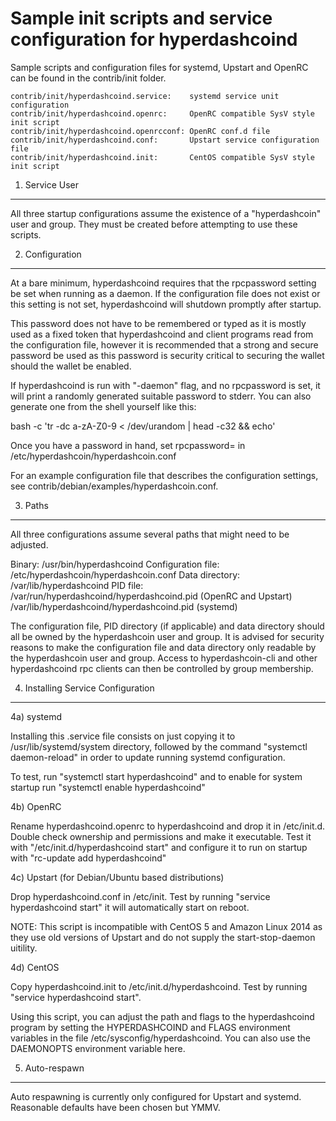 Sample init scripts and service configuration for hyperdashcoind
==========================================================

Sample scripts and configuration files for systemd, Upstart and OpenRC
can be found in the contrib/init folder.

    contrib/init/hyperdashcoind.service:    systemd service unit configuration
    contrib/init/hyperdashcoind.openrc:     OpenRC compatible SysV style init script
    contrib/init/hyperdashcoind.openrcconf: OpenRC conf.d file
    contrib/init/hyperdashcoind.conf:       Upstart service configuration file
    contrib/init/hyperdashcoind.init:       CentOS compatible SysV style init script

1. Service User
---------------------------------

All three startup configurations assume the existence of a "hyperdashcoin" user
and group.  They must be created before attempting to use these scripts.

2. Configuration
---------------------------------

At a bare minimum, hyperdashcoind requires that the rpcpassword setting be set
when running as a daemon.  If the configuration file does not exist or this
setting is not set, hyperdashcoind will shutdown promptly after startup.

This password does not have to be remembered or typed as it is mostly used
as a fixed token that hyperdashcoind and client programs read from the configuration
file, however it is recommended that a strong and secure password be used
as this password is security critical to securing the wallet should the
wallet be enabled.

If hyperdashcoind is run with "-daemon" flag, and no rpcpassword is set, it will
print a randomly generated suitable password to stderr.  You can also
generate one from the shell yourself like this:

bash -c 'tr -dc a-zA-Z0-9 < /dev/urandom | head -c32 && echo'

Once you have a password in hand, set rpcpassword= in /etc/hyperdashcoin/hyperdashcoin.conf

For an example configuration file that describes the configuration settings,
see contrib/debian/examples/hyperdashcoin.conf.

3. Paths
---------------------------------

All three configurations assume several paths that might need to be adjusted.

Binary:              /usr/bin/hyperdashcoind
Configuration file:  /etc/hyperdashcoin/hyperdashcoin.conf
Data directory:      /var/lib/hyperdashcoind
PID file:            /var/run/hyperdashcoind/hyperdashcoind.pid (OpenRC and Upstart)
                     /var/lib/hyperdashcoind/hyperdashcoind.pid (systemd)

The configuration file, PID directory (if applicable) and data directory
should all be owned by the hyperdashcoin user and group.  It is advised for security
reasons to make the configuration file and data directory only readable by the
hyperdashcoin user and group.  Access to hyperdashcoin-cli and other hyperdashcoind rpc clients
can then be controlled by group membership.

4. Installing Service Configuration
-----------------------------------

4a) systemd

Installing this .service file consists on just copying it to
/usr/lib/systemd/system directory, followed by the command
"systemctl daemon-reload" in order to update running systemd configuration.

To test, run "systemctl start hyperdashcoind" and to enable for system startup run
"systemctl enable hyperdashcoind"

4b) OpenRC

Rename hyperdashcoind.openrc to hyperdashcoind and drop it in /etc/init.d.  Double
check ownership and permissions and make it executable.  Test it with
"/etc/init.d/hyperdashcoind start" and configure it to run on startup with
"rc-update add hyperdashcoind"

4c) Upstart (for Debian/Ubuntu based distributions)

Drop hyperdashcoind.conf in /etc/init.  Test by running "service hyperdashcoind start"
it will automatically start on reboot.

NOTE: This script is incompatible with CentOS 5 and Amazon Linux 2014 as they
use old versions of Upstart and do not supply the start-stop-daemon uitility.

4d) CentOS

Copy hyperdashcoind.init to /etc/init.d/hyperdashcoind. Test by running "service hyperdashcoind start".

Using this script, you can adjust the path and flags to the hyperdashcoind program by
setting the HYPERDASHCOIND and FLAGS environment variables in the file
/etc/sysconfig/hyperdashcoind. You can also use the DAEMONOPTS environment variable here.

5. Auto-respawn
-----------------------------------

Auto respawning is currently only configured for Upstart and systemd.
Reasonable defaults have been chosen but YMMV.
